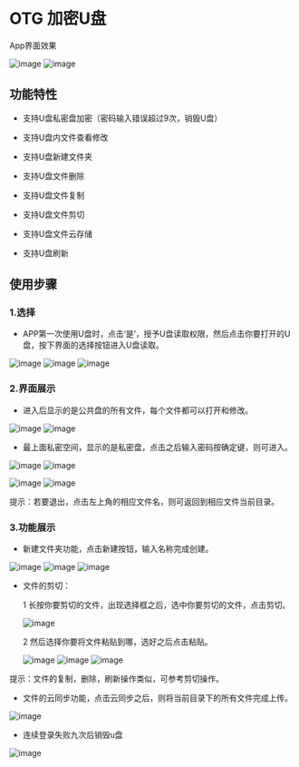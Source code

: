 OTG 加密U盘
================================================
App界面效果

![image](https://github.com/WSN331/UDiskReader-master2/blob/master/image/four.png?raw=true)
![image](https://github.com/WSN331/UDiskReader-master2/blob/master/image/eleven.png?raw=true)

功能特性
------------------------------------------------
* 支持U盘私密盘加密（密码输入错误超过9次，销毁U盘）

* 支持U盘内文件查看修改

* 支持U盘新建文件夹

* 支持U盘文件删除

* 支持U盘文件复制

* 支持U盘文件剪切

* 支持U盘文件云存储

* 支持U盘刷新

使用步骤
-------------------------------------------------
### 1.选择
*  APP第一次使用U盘时，点击‘是’，授予U盘读取权限，然后点击你要打开的U盘，按下界面的选择按钮进入U盘读取。

![image](https://github.com/WSN331/UDiskReader-master2/blob/master/image/one.png?raw=true)
![image](https://github.com/WSN331/UDiskReader-master2/blob/master/image/two.png?raw=true)
![image](https://github.com/WSN331/UDiskReader-master2/blob/master/image/three.png?raw=true)

### 2.界面展示
* 进入后显示的是公共盘的所有文件，每个文件都可以打开和修改。

![image](https://github.com/WSN331/UDiskReader-master2/blob/master/image/four.png?raw=true)
![image](https://github.com/WSN331/UDiskReader-master2/blob/master/image/eleven.png?raw=true)

* 最上面私密空间，显示的是私密盘，点击之后输入密码按确定键，则可进入。

![image](https://github.com/WSN331/UDiskReader-master2/blob/master/image/five.png?raw=true)
![image](https://github.com/WSN331/UDiskReader-master2/blob/master/image/six.png?raw=true)

![image](https://github.com/WSN331/UDiskReader-master2/blob/master/image/eight.png?raw=true)
![image](https://github.com/WSN331/UDiskReader-master2/blob/master/image/four.png?raw=true)

提示：若要退出，点击左上角的相应文件名，则可返回到相应文件当前目录。

### 3.功能展示
* 新建文件夹功能，点击新建按钮，输入名称完成创建。

![image](https://github.com/WSN331/UDiskReader-master2/blob/master/image/seven.png?raw=true)
![image](https://github.com/WSN331/UDiskReader-master2/blob/master/image/nine.png?raw=true)
![image](https://github.com/WSN331/UDiskReader-master2/blob/master/image/ten.png?raw=true)

* 文件的剪切：

    1 长按你要剪切的文件，出现选择框之后，选中你要剪切的文件，点击剪切。

    ![image](https://github.com/WSN331/UDiskReader-master2/blob/master/image/eleven.png?raw=true)

    2 然后选择你要将文件粘贴到哪，选好之后点击粘贴。

    ![image](https://github.com/WSN331/UDiskReader-master2/blob/master/image/twelve.png?raw=true)
    ![image](https://github.com/WSN331/UDiskReader-master2/blob/master/image/fourteen.png?raw=true)
    ![image](https://github.com/WSN331/UDiskReader-master2/blob/master/image/fiveteen.png?raw=true)

提示：文件的复制，删除，刷新操作类似，可参考剪切操作。

* 文件的云同步功能，点击云同步之后，则将当前目录下的所有文件完成上传。

![image](https://github.com/WSN331/UDiskReader-master2/blob/master/image/upload.jpg?raw=true)

* 连续登录失败九次后销毁u盘

![image](https://github.com/WSN331/UDiskReader-master2/blob/master/image/unlock.jpg?raw=true)